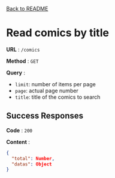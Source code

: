 [Back to README](../README.md)

# Read comics by title

**URL** : `/comics`

**Method** : `GET`

**Query** :

- `limit`: number of items per page
- `page`: actual page number
- `title`: title of the comics to search

## Success Responses

**Code** : `200`

**Content** :

```json
{
  "total": Number,
  "datas": Object
}
```
